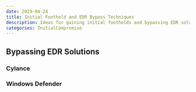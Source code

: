 ```yaml
---
date: 2019-04-24
title: Initial Foothold and EDR Bypass Techniques
description: Ideas for gaining initial footholds and bypassing EDR solutions
categories: InitialCompromise
---
```


## Bypassing EDR Solutions

### Cylance

### Windows Defender
